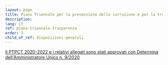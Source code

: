 ```yaml
---
layout: page
title: Piano Triennale per la prevenzione della corruzione e per la trasparenza
description: 
lang: it
ref: piano-triennale-trasparenza
order: 3
child_of_ref: disposizioni-generali
---
```


[Il PTPCT 2020-2022 e i relativi allegati sono stati approvati con Determina dell'Amministratore Unico n. 9/2020](/it/pagopa-spa/societa-trasparente/altri-contenuti/anticorruzione/)